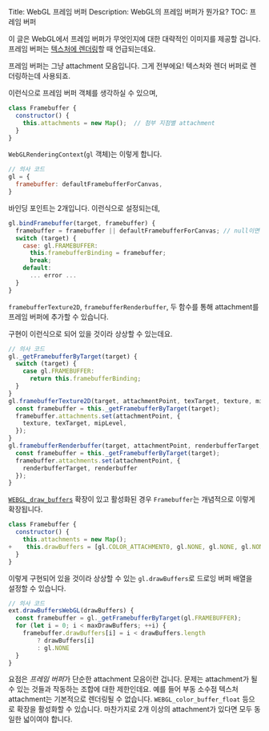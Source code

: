 Title: WebGL 프레임 버퍼
Description: WebGL의 프레임 버퍼가 뭔가요?
TOC: 프레임 버퍼


이 글은 WebGL에서 프레임 버퍼가 무엇인지에 대한 대략적인 이미지를 제공할 겁니다.
프레임 버퍼는 [텍스처에 렌더링](webgl-render-to-texture.html)할 때 언급되는데요.

프레임 버퍼는 그냥 attachment 모음입니다.
그게 전부에요!
텍스처와 렌더 버퍼로 렌더링하는데 사용되죠.

이런식으로 프레임 버퍼 객체를 생각하실 수 있으며,

```js
class Framebuffer {
  constructor() {
    this.attachments = new Map();  // 첨부 지점별 attachment
  }
}
```

`WebGLRenderingContext`(`gl` 객체)는 이렇게 합니다.

```js
// 의사 코드
gl = {
  framebuffer: defaultFramebufferForCanvas,
}
```

바인딩 포인트는 2개입니다.
이런식으로 설정되는데,

```js
gl.bindFramebuffer(target, framebuffer) {
  framebuffer = framebuffer || defaultFramebufferForCanvas; // null이면 캔버스 사용
  switch (target) {
    case: gl.FRAMEBUFFER:
      this.framebufferBinding = framebuffer;
      break;
    default:
      ... error ...
  }
}
```

`framebufferTexture2D`, `framebufferRenderbuffer`, 두 함수를 통해 attachment를 프레임 버퍼에 추가할 수 있습니다.

구현이 이런식으로 되어 있을 것이라 상상할 수 있는데요.

```js
// 의사 코드
gl._getFramebufferByTarget(target) {
  switch (target) {
    case gl.FRAMEBUFFER:
      return this.framebufferBinding;
  }
}
gl.framebufferTexture2D(target, attachmentPoint, texTarget, texture, mipLevel) {
  const framebuffer = this._getFramebufferByTarget(target);
  framebuffer.attachments.set(attachmentPoint, {
    texture, texTarget, mipLevel,
  });
}
gl.framebufferRenderbuffer(target, attachmentPoint, renderbufferTarget, renderbuffer) {
  const framebuffer = this._getFramebufferByTarget(target);
  framebuffer.attachments.set(attachmentPoint, {
    renderbufferTarget, renderbuffer
  });
}
```

[`WEBGL_draw_buffers`](https://www.khronos.org/registry/webgl/extensions/WEBGL_draw_buffers/) 확장이 있고 활성화된 경우 `Framebuffer`는 개념적으로 이렇게 확장됩니다.

```js
class Framebuffer {
  constructor() {
    this.attachments = new Map();
+    this.drawBuffers = [gl.COLOR_ATTACHMENT0, gl.NONE, gl.NONE, gl.NONE, ...];
  }
}
```

이렇게 구현되어 있을 것이라 상상할 수 있는 `gl.drawBuffers`로 드로잉 버퍼 배열을 설정할 수 있습니다.

```js
// 의사 코드
ext.drawBuffersWebGL(drawBuffers) {
  const framebuffer = gl._getFramebufferByTarget(gl.FRAMEBUFFER);
  for (let i = 0; i < maxDrawBuffers; ++i) {
    framebuffer.drawBuffers[i] = i < drawBuffers.length
        ? drawBuffers[i]
        : gl.NONE
  }
}
```

요점은 *프레임 버퍼*가 단순한 attachment 모음이란 겁니다.
문제는 attachment가 될 수 있는 것들과 작동하는 조합에 대한 제한인데요.
예를 들어 부동 소수점 텍스처 attachment는 기본적으로 렌더링될 수 없습니다.
`WEBGL_color_buffer_float` 등으로 확장을 활성화할 수 있습니다.
마찬가지로 2개 이상의 attachment가 있다면 모두 동일한 넓이여야 합니다.

